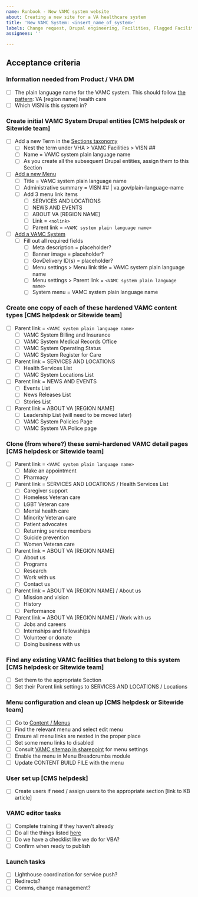 ```yaml
---
name: Runbook - New VAMC system website
about: Creating a new site for a VA healthcare system
title: 'New VAMC System: <insert_name_of_system>'
labels: Change request, Drupal engineering, Facilities, Flagged Facilities, User support, VAMC
assignees: ''

---
```


## Acceptance criteria

### Information needed from Product / VHA DM
- [ ] The plain language name for the VAMC system. This should follow [the pattern](https://github.com/department-of-veterans-affairs/va.gov-team/tree/master/products/facilities/naming-schema): VA [region name] health care
- [ ] Which VISN is this system in?

### Create initial VAMC System Drupal entities [CMS helpdesk or Sitewide team]
- [ ] Add a new Term in the [Sections taxonomy](https://prod.cms.va.gov/admin/structure/taxonomy/manage/administration/overview) 
   - [ ] Nest the term under VHA > VAMC Facilities > VISN ##
   - [ ] Name = VAMC system plain language name
   - [ ] As you create all the subsequent Drupal entities, assign them to this Section
- [ ] [Add a new Menu](https://prod.cms.va.gov/admin/structure/menu/add)
   - [ ] Title = VAMC system plain language name
   - [ ] Administrative summary = VISN ## | va.gov/plain-language-name
   - [ ] Add 3 menu link items
      - [ ] SERVICES AND LOCATIONS 
      - [ ] NEWS AND EVENTS 
      - [ ] ABOUT VA [REGION NAME]
      - [ ] Link = `<nolink>`
      - [ ] Parent link = `<VAMC system plain language name>`
- [ ] [Add a VAMC System](https://prod.cms.va.gov/node/add/health_care_region_page)
   - [ ] Fill out all required fields
      - [ ] Meta description = placeholder?
      - [ ] Banner image = placeholder?
      - [ ] GovDelivery ID(s) = placeholder?
      - [ ] Menu settings > Menu link title = VAMC system plain language name
      - [ ] Menu settings > Parent link = `<VAMC system plain language name>`
      - [ ] System menu = VAMC system plain language name

### Create one copy of each of these hardened VAMC content types [CMS helpdesk or Sitewide team]
 - [ ] Parent link = `<VAMC system plain language name>`
    - [ ] VAMC System Billing and Insurance
    - [ ] VAMC System Medical Records Office
    - [ ] VAMC System Operating Status
    - [ ] VAMC System Register for Care
 - [ ] Parent link = SERVICES AND LOCATIONS
    - [ ] Health Services List
    - [ ] VAMC System Locations List
 - [ ] Parent link = NEWS AND EVENTS 
    - [ ] Events List
    - [ ] News Releases List
    - [ ] Stories List
 - [ ] Parent link = ABOUT VA [REGION NAME]
    - [ ] Leadership List (will need to be moved later)
    - [ ] VAMC System Policies Page
    - [ ] VAMC System VA Police page

### Clone (from where?) these semi-hardened VAMC detail pages [CMS helpdesk or Sitewide team]
- [ ] Parent link = `<VAMC system plain language name>`
  - [ ] Make an appointment
  - [ ] Pharmacy
- [ ] Parent link = SERVICES AND LOCATIONS / Health Services List
  - [ ] Caregiver support
  - [ ] Homeless Veteran care
  - [ ] LGBT Veteran care
  - [ ] Mental health care
  - [ ] Minority Veteran care
  - [ ] Patient advocates
  - [ ] Returning service members
  - [ ] Suicide prevention
  - [ ] Women Veteran care
- [ ] Parent link = ABOUT VA [REGION NAME]
  - [ ] About us
  - [ ] Programs
  - [ ] Research
  - [ ] Work with us
  - [ ] Contact us
- [ ] Parent link = ABOUT VA [REGION NAME] / About us
  - [ ] Mission and vision
  - [ ] History
  - [ ] Performance
- [ ] Parent link = ABOUT VA [REGION NAME] / Work with us
  - [ ] Jobs and careers
  - [ ] Internships and fellowships
  - [ ] Volunteer or donate
  - [ ] Doing business with us

### Find any existing VAMC facilities that belong to this system [CMS helpdesk or Sitewide team]
- [ ] Set them to the appropriate Section
- [ ] Set their Parent link settings to SERVICES AND LOCATIONS / Locations

### Menu configuration and clean up [CMS helpdesk or Sitewide team]
- [ ] Go to [Content / Menus](https://prod.cms.va.gov/admin/structure/menu)
- [ ] Find the relevant menu and select edit menu
- [ ] Ensure all menu links are nested in the proper place
- [ ] Set some menu links to disabled 
- [ ] Consult [VAMC sitemap in sharepoint](https://dvagov.sharepoint.com/:x:/s/SitewideContract/EblgAS21OUtHloKK3a8ZvNIBHzV1S6uO2l4hj4dqYG0avQ?e=J8UVZh) for menu settings 
- [ ] Enable the menu in Menu Breadcrumbs module
- [ ] Update CONTENT BUILD FILE with the menu

### User set up [CMS helpdesk]
- [ ] Create users if need / assign users to the appropriate section [link to KB article]

### VAMC editor tasks
- [ ] Complete training if they haven't already
- [ ] Do all the things listed [here](https://prod.cms.va.gov/help/vamc)
- [ ] Do we have a checklist like we do for VBA?
- [ ] Confirm when ready to publish

### Launch tasks
- [ ] Lighthouse coordination for service push?
- [ ] Redirects? 
- [ ] Comms, change management?
